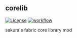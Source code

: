 ## corelib

[![License](https://img.shields.io/github/license/Fallen-Breath/fabric-mod-template.svg)](http://www.gnu.org/licenses/lgpl-3.0.html)
[![workflow](https://github.com/sakura-ryoko/corelib/actions/workflows/gradle.yml/badge.svg)](https://github.com/sakura-ryoko/corelib/actions/workflows/gradle.yml)

sakura's fabric core library mod
